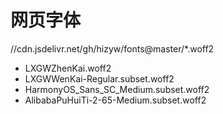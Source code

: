 网页字体
===

//cdn.jsdelivr.net/gh/hizyw/fonts@master/*.woff2

- LXGWZhenKai.woff2
- LXGWWenKai-Regular.subset.woff2
- HarmonyOS_Sans_SC_Medium.subset.woff2
- AlibabaPuHuiTi-2-65-Medium.subset.woff2
